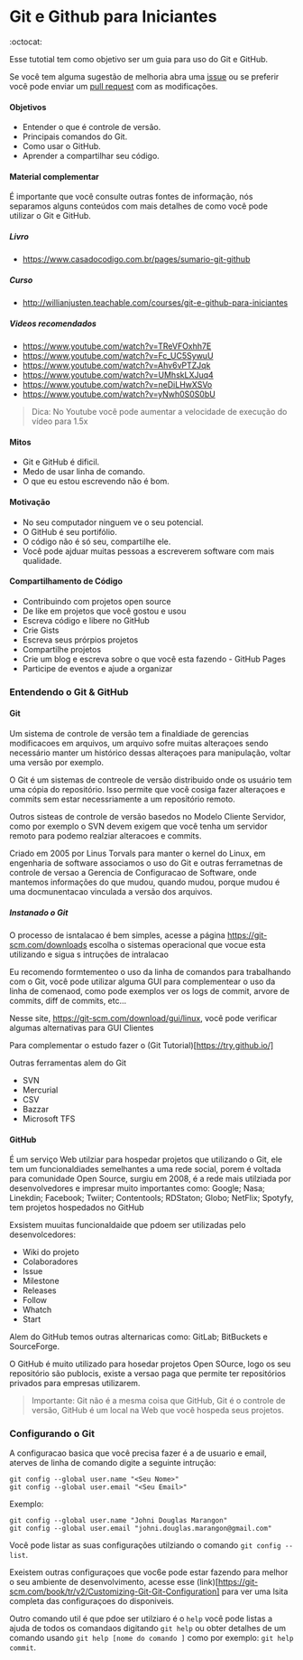 # Git e Github para Iniciantes 

:octocat:

Esse tutotial tem como objetivo ser um guia para uso do Git e GitHub.

Se você tem alguma sugestão de melhoria abra uma [issue](https://github.com/OESTIDigital/tutoriais/issues) ou se preferir você pode enviar um [pull request](https://github.com/OESTIDigital/tutoriais/pulls) com as modificações.


#### Objetivos

- Entender o que é controle de versão.
- Principais comandos do Git.
- Como usar o GitHub.
- Aprender a compartilhar seu código.

#### Material complementar

É importante que você consulte outras fontes de informação, nós separamos alguns conteúdos com mais detalhes de como você pode utilizar o Git e GitHub.

##### Livro

- https://www.casadocodigo.com.br/pages/sumario-git-github

##### Curso

- http://willianjusten.teachable.com/courses/git-e-github-para-iniciantes
	
##### Videos recomendados 

- https://www.youtube.com/watch?v=TReVFOxhh7E
- https://www.youtube.com/watch?v=Fc_UC5SywuU
- https://www.youtube.com/watch?v=Ahv6vPTZJqk
- https://www.youtube.com/watch?v=UMhskLXJuq4
- https://www.youtube.com/watch?v=neDiLHwXSVo
- https://www.youtube.com/watch?v=yNwh0S0S0bU

> Dica: No Youtube você pode aumentar a velocidade de execução do vídeo para 1.5x

#### Mitos

- Git e GitHub é dificil.
- Medo de usar linha de comando.
- O que eu estou escrevendo não é bom.

#### Motivação

- No seu computador ninguem ve o seu potencial.
- O GitHub é seu portifólio.
- O código não é só seu, compartilhe ele.
- Você pode ajduar muitas pessoas a escreverem software com mais qualidade.

#### Compartilhamento de Código

- Contribuindo com projetos open source
- De like em projetos que você gostou e usou
- Escreva código e libere no GitHub
- Crie Gists
- Escreva seus prórpios projetos
- Compartilhe projetos
- Crie um blog e escreva sobre o que você esta fazendo - GitHub Pages
- Participe de eventos e ajude a organizar

### Entendendo o Git & GitHub

#### Git

Um sistema de controle de versão tem a finaldiade de gerencias modificacoes em arquivos, um arquivo sofre muitas alteraçoes sendo necessário manter um histórico dessas alteraçoes para manipulação, voltar uma versão por exemplo.

O Git é um sistemas de contreole de versão distribuido onde os usuário tem uma cópia do repositório. Isso permite que você cosiga  fazer alteraçoes e commits sem estar necessriamente a um repositório remoto.

Outros sisteas de controle de versão basedos no Modelo Cliente Servidor, como por exemplo o SVN devem exigem que você tenha um servidor remoto para podemo realziar alteracoes e commits.

Criado em 2005 por Linus Torvals para manter o kernel do Linux, em engenharia de software associamos o uso do Git e outras ferrametnas de controle de versao a Gerencia de Configuracao de Software, onde mantemos informações do que mudou, quando mudou, porque mudou é uma docmunentacao vinculada a versão dos arquivos.

##### Instanado o Git

O processo de isntalacao é bem simples, acesse a página https://git-scm.com/downloads escolha o sistemas operacional que vocue esta utilizando e sigua s intruções de intralacao 

Eu recomendo formtementeo o uso da linha de comandos para trabalhando com o Git, você pode utilizar alguma GUI para complementear o uso da linha de comenaod, como pode exemplos ver os logs de commit, arvore de commits, diff de commits, etc...	

Nesse site, https://git-scm.com/download/gui/linux, você pode verificar algumas alternativas para GUI Clientes

Para complementar o estudo fazer o (Git Tutorial)[https://try.github.io/] 

Outras ferramentas alem do Git
- SVN
- Mercurial 
- CSV
- Bazzar
- Microsoft TFS

#### GitHub

É um serviço Web utilziar para hospedar projetos que utilizando o Git, ele tem um funcionaldiades semelhantes a uma rede social, porem é voltada para comunidade Open Source, surgiu em 2008, é a rede mais utilziada por desenvolvedores e impresar muito importantes como: Google; Nasa; Linekdin; Facebook; Twiiter; Contentools; RDStaton; Globo; NetFlix; Spotyfy, tem projetos hospedados no GitHub	

Exsistem muuitas funcionaldaide que pdoem ser utilizadas pelo desenvolcedores:

- Wiki do projeto
- Colaboradores 
- Issue
- Milestone
- Releases
- Follow
- Whatch 
- Start 

Alem do GitHub temos outras alternaricas como: GitLab; BitBuckets e SourceForge.

O GitHub é muito utilizado para hosedar projetos Open SOurce, logo os seu repositório são publocis, existe a versao paga que permite ter repositórios privados para empresas utilizarem.

> Importante: Git não é a mesma coisa que GitHub, Git é o controle de versão, GitHub é um local na Web que você hospeda seus projetos.

### Configurando o Git

A configuracao basica que você precisa fazer é a de usuario e email, aterves de linha de comando digite a seguinte intrução:

```
git config --global user.name "<Seu Nome>"
git config --global user.email "<Seu Email>"
```

Exemplo:

```
git config --global user.name "Johni Douglas Marangon"
git config --global user.email "johni.douglas.marangon@gmail.com"
```

Você pode listar as suas configurações utilziando o comando `git config --list`. 

Exeistem outras configuraçoes que voc6e pode estar fazendo para melhor o seu ambiente de desenvolvimento, acesse esse (link)[https://git-scm.com/book/tr/v2/Customizing-Git-Git-Configuration] para ver uma lsita completa das configuraçoes do disponiveis.  

Outro comando util é que pdoe ser utilziaro é o `help` você pode listas a ajuda de todos os comandaos digitando `git help` ou obter detalhes de um comando usando `git help [nome do comando ]` como por exemplo: `git help commit`.

